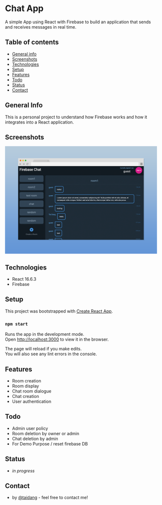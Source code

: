 # Chat App

A simple App using React with Firebase to build an application that sends and receives messages in real time.

## Table of contents

- [General info](#general-info)
- [Screenshots](#screenshots)
- [Technologies](#technologies)
- [Setup](#setup)
- [Features](#features)
- [Todo](#todo)
- [Status](#status)
- [Contact](#contact)

## General Info

This is a personal project to understand how Firebase works and how it integrates into a React application.

## Screenshots

![Project Screenshot](./screenshot-project.png)

## Technologies

- React 16.6.3
- Firebase

## Setup

This project was bootstrapped with [Create React App](https://github.com/facebook/create-react-app).

### `npm start`

Runs the app in the development mode.<br>
Open [http://localhost:3000](http://localhost:3000) to view it in the browser.

The page will reload if you make edits.<br>
You will also see any lint errors in the console.

## Features

- Room creation
- Room display
- Chat room dialogue
- Chat creation
- User authentication

## Todo

- Admin user policy
- Room deletion by owner or admin
- Chat deletion by admin
- For Demo Purpose / reset firebase DB

## Status

- _in progress_

## Contact

- by [@taidang](https://dangarts.com) - feel free to contact me!

